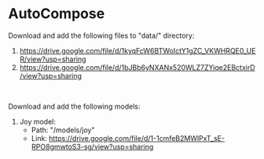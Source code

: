 # AutoCompose
Download and add the following files to "data/" directory:
1. https://drive.google.com/file/d/1kyqFcW6BTWoIctY1gZC_VKWHRQE0_UER/view?usp=sharing
2. https://drive.google.com/file/d/1bJBb6yNXANx520WLZ7ZYiqe2EBctxirD/view?usp=sharing

&nbsp;

Download and add the following models:<br>
1. Joy model:
    * Path: "/models/joy"
    * Link: https://drive.google.com/file/d/1-1cmfeB2MWlPxT_sE-RPO8gmwtoS3-sg/view?usp=sharing
